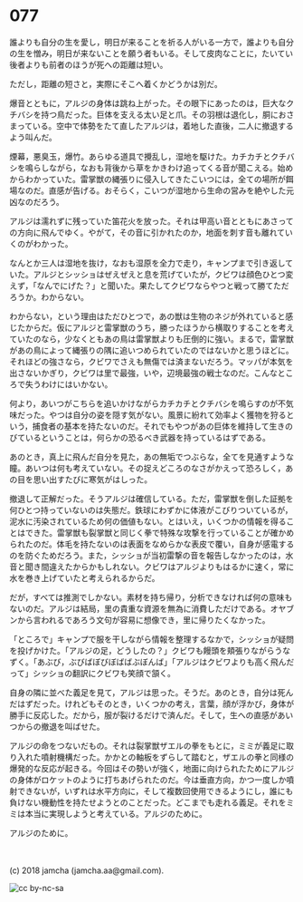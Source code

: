 # 077

誰よりも自分の生を愛し，明日が来ることを祈る人がいる一方で，誰よりも自分の生を憎み，明日が来ないことを願う者もいる。そして皮肉なことに，たいてい後者よりも前者のほうが死への距離は短い。  

ただし，距離の短さと，実際にそこへ着くかどうかは別だ。  

爆音とともに，アルジの身体は跳ね上がった。その眼下にあったのは，巨大なクチバシを持つ鳥だった。巨体を支える太い足と爪。その羽根は退化し，胴におさまっている。空中で体勢をたて直したアルジは，着地した直後，二人に撤退するよう叫んだ。  

煙幕，悪臭玉，爆竹。あらゆる道具で攪乱し，湿地を駆けた。カチカチとクチバシを鳴らしながら，なおも背後から草をかきわけ追ってくる音が聞こえる。始めからわかっていた。雷掌獣の縄張りに侵入してきたこいつには，全ての場所が餌場なのだ。直感が告げる。おそらく，こいつが湿地から生命の営みを絶やした元凶なのだろう。  

アルジは濡れずに残っていた笛花火を放った。それは甲高い音とともにあさっての方向に飛んでゆく。やがて，その音に引かれたのか，地面を刺す音も離れていくのがわかった。  

なんとか三人は湿地を抜け，なおも湿原を全力で走り，キャンプまで引き返していた。アルジとシッショはぜえぜえと息を荒げていたが，クビワは顔色ひとつ変えず，「なんでにげた？」と聞いた。果たしてクビワならやつと戦って勝てただろうか。わからない。  

わからない，という理由はただひとつで，あの獣は生物のネジが外れていると感じたからだ。仮にアルジと雷掌獣のうち，勝ったほうから横取りすることを考えていたのなら，少なくともあの鳥は雷掌獣よりも圧倒的に強い。まるで，雷掌獣があの鳥によって縄張りの隅に追いつめられていたのではないかと思うほどに。それほどの強さなら，クビワでさえも無傷では済まないだろう。マッパが本気を出さないかぎり，クビワは里で最強，いや，辺境最強の戦士なのだ。こんなところで失うわけにはいかない。  

何より，あいつがこちらを追いかけながらカチカチとクチバシを鳴らすのが不気味だった。やつは自分の姿を隠す気がない。風景に紛れて効率よく獲物を狩るという，捕食者の基本を持たないのだ。それでもやつがあの巨体を維持して生きのびているということは，何らかの恐るべき武器を持っているはずである。  

あのとき，真上に飛んだ自分を見た，あの無垢でつぶらな，全てを見通すような瞳。あいつは何も考えていない。その捉えどころのなさがかえって恐ろしく，あの目を思い出すたびに寒気がはしった。  

撤退して正解だった。そうアルジは確信している。ただ，雷掌獣を倒した証拠を何ひとつ持っていないのは失態だ。鉄球にわずかに体液がこびりついているが，泥水に汚染されているため何の価値もない。とはいえ，いくつかの情報を得ることはできた。雷掌獣も裂掌獣と同じく拳で特殊な攻撃を行っていることが確かめられたのだ。体毛を持たないのは表面をなめらかな表皮で覆い，自身が感電するのを防ぐためだろう。また，シッショが当初雷撃の音を報告しなかったのは，水音と聞き間違えたからかもしれない。クビワはアルジよりもはるかに速く，常に水を巻き上げていたと考えられるからだ。  

だが，すべては推測でしかない。素材を持ち帰り，分析できなければ何の意味もないのだ。アルジは結局，里の貴重な資源を無為に消費しただけである。オヤブンから言われるであろう文句が容易に想像でき，里に帰りたくなかった。  

「ところで」キャンプで服を干しながら情報を整理するなかで，シッショが疑問を投げかけた。「アルジの足，どうしたの？」クビワも饅頭を頬張りながらうなずく。「あぶび，ぶびばぼびぼばばぶぼんば」「アルジはクビワよりも高く飛んだって」シッショの翻訳にクビワも笑顔で頷く。  

自身の隣に並べた義足を見て，アルジは思った。そうだ。あのとき，自分は死んだはずだった。けれどもそのとき，いくつかの考え，言葉，顔が浮かび，身体が勝手に反応した。だから，服が裂けるだけで済んだ。そして，生への直感があいつからの撤退を叫ばせた。  

アルジの命をつないだもの。それは裂掌獣ザエルの拳をもとに，ミミが義足に取り入れた噴射機構だった。かかとの軸板をずらして踏むと，ザエルの拳と同様の爆発的な反応が起きる。今回はその勢いが強く，地面に向けられたためにアルジの身体がロケットのように打ちあげられたのだ。今は垂直方向，かつ一度しか噴射できないが，いずれは水平方向に，そして複数回使用できるようにし，誰にも負けない機動性を持たせようとのことだった。どこまでも走れる義足。それをミミは本当に実現しようと考えている。アルジのために。  

アルジのために。  

<br>  
<br>  
(c) 2018 jamcha (jamcha.aa@gmail.com).  

![cc by-nc-sa](http://i.creativecommons.org/l/by-nc-sa/4.0/88x31.png)
